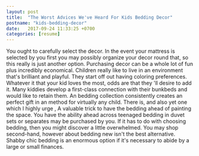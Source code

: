 ```yaml
---
layout: post
title:  "The Worst Advices We've Heard For Kids Bedding Decor"
postname: "kids-bedding-decor"
date:   2017-09-24 11:33:25 +0700
categories: [resume]
---
```

You ought to carefully select the decor. In the event your mattress is selected by you first you may possibly organize your decor round that, so this really is just another option. Purchasing decor can be a whole lot of fun plus incredibly economical. Children really like to live in an environment that's brilliant and playful. They start off out having coloring preferences. Whatever it that your kid loves the most, odds are that they 'll desire to add it. Many kiddies develop a first-class connection with their bunkbeds and would like to retain them. An bedding collection consistently creates an perfect gift in an method for virtually any child. There is, and also yet one which I highly urge , A valuable trick to have the bedding ahead of painting the space. You have the ability ahead across teenaged bedding in duvet sets or separates may be purchased by you. If it has to do with choosing bedding, then you might discover a little overwhelmed. You may shop second-hand, however about bedding new isn't the best alternative. Shabby chic bedding is an enormous option if it's necessary to abide by a large or small finances.

